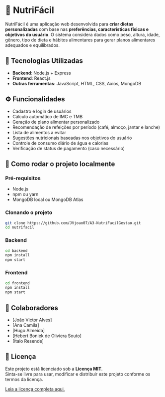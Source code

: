 # 🥗 NutriFácil

NutriFácil é uma aplicação web desenvolvida para **criar dietas personalizadas** com base nas **preferências, características físicas e objetivos do usuário**. O sistema considera dados como peso, altura, idade, gênero, tipo de dieta e hábitos alimentares para gerar planos alimentares adequados e equilibrados.

## 🚀 Tecnologias Utilizadas

- **Backend**: Node.js + Express
- **Frontend**: React.js
- **Outras ferramentas**: JavaScript, HTML, CSS, Axios, MongoDB

## ⚙️ Funcionalidades

- Cadastro e login de usuários
- Cálculo automático de IMC e TMB
- Geração de plano alimentar personalizado
- Recomendação de refeições por período (café, almoço, jantar e lanche)
- Lista de alimentos a evitar
- Sugestões nutricionais baseadas nos objetivos do usuário
- Controle de consumo diário de água e calorias
- Verificação de status de pagamento (caso necessário)

## 🧪 Como rodar o projeto localmente

### Pré-requisitos

- Node.js
- npm ou yarn
- MongoDB local ou MongoDB Atlas

### Clonando o projeto

```bash
git clone https://github.com/JVjoao07/A3-NutriFacilGestao.git
cd nutrifacil
```

### Backend

```bash
cd backend
npm install
npm start
```
### Frontend

```bash
cd frontend
npm install
npm start
```

## 👥 Colaboradores

- [João Victor Alves]
- [Ana Camila]
- [Hugo Almeida]
- [Hebert Boniek de Oliviera Souto]
- [Ítalo Resende]

## 📄 Licença

Este projeto está licenciado sob a **Licença MIT**.  
Sinta-se livre para usar, modificar e distribuir este projeto conforme os termos da licença.

[Leia a licença completa aqui.](https://opensource.org/licenses/MIT)